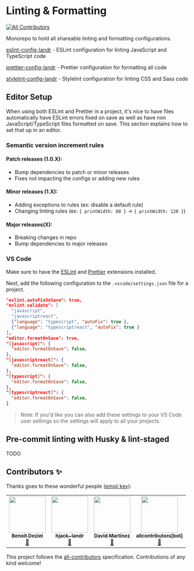 # Linting & Formatting

<!-- ALL-CONTRIBUTORS-BADGE:START - Do not remove or modify this section -->
[![All Contributors](https://img.shields.io/badge/all_contributors-4-orange.svg?style=flat-square)](#contributors-)
<!-- ALL-CONTRIBUTORS-BADGE:END -->

Monorepo to hold all shareable linting and formatting configurations.

[eslint-config-landr](./eslint-config-landr) - ESLint configuration for linting JavaScript and TypeScript code

[prettier-config-landr](./prettier-config-landr) - Prettier configuration for formatting all code

[stylelint-config-landr](./stylelint-config-landr) - Stylelint configuration for linting CSS and Sass code

## Editor Setup

When using both ESLint and Prettier in a project, it's nice to have files automatically have ESLint errors fixed on save as well as have non JavaScript/TypeScript files formatted on save. This section explains how to set that up in an editor.

### Semantic version increment rules

#### Patch releases (1.0.X):

- Bump dependencies to patch or minor releases
- Fixes not impacting the configs or adding new rules

#### Minor releases (1.X):

- Adding exceptions to rules (ex: disable a default rule)
- Changing linting rules (ex: `{ printWidth: 80 }` -> `{ printWidth: 120 }`)

#### Major releases(X):

- Breaking changes in repo
- Bump dependencies to major releases

### VS Code

Make sure to have the [ESLint](https://marketplace.visualstudio.com/items?itemName=dbaeumer.vscode-eslint) and [Prettier](https://marketplace.visualstudio.com/items?itemName=esbenp.prettier-vscode) extensions installed.

Next, add the following configuration to the `.vscode/settings.json` file for a project.

```json
"eslint.autoFixOnSave": true,
"eslint.validate": [
  "javascript",
  "javascriptreact",
  {"language": "typescript", "autoFix": true },
  {"language": "typescriptreact", "autoFix": true }
],
"editor.formatOnSave": true,
"[javascript]": {
  "editor.formatOnSave": false,
},
"[javascriptreact]": {
  "editor.formatOnSave": false,
},
"[typescript]": {
  "editor.formatOnSave": false,
},
"[typescriptreact]": {
  "editor.formatOnSave": false,
}
```

> Note: If you'd like you can also add these settings to your VS Code user settings so the settings will apply to all your projects.

## Pre-commit linting with Husky & lint-staged

TODO

## Contributors ✨

Thanks goes to these wonderful people ([emoji key](https://allcontributors.org/docs/en/emoji-key)):

<!-- ALL-CONTRIBUTORS-LIST:START - Do not remove or modify this section -->
<!-- prettier-ignore-start -->
<!-- markdownlint-disable -->
<table>
  <tr>
    <td align="center"><a href="http://benoitdeziel.com"><img src="https://avatars1.githubusercontent.com/u/537043?v=4?s=100" width="100px;" alt=""/><br /><sub><b>Benoit Deziel</b></sub></a><br /><a href="#maintenance-benoitdeziel" title="Maintenance">🚧</a></td>
    <td align="center"><a href="https://github.com/hjack-landr"><img src="https://avatars2.githubusercontent.com/u/57115379?v=4?s=100" width="100px;" alt=""/><br /><sub><b>hjack-landr</b></sub></a><br /><a href="#maintenance-hjack-landr" title="Maintenance">🚧</a></td>
    <td align="center"><a href="https://github.com/davidmartinezmarin"><img src="https://avatars3.githubusercontent.com/u/954888?v=4?s=100" width="100px;" alt=""/><br /><sub><b>David Martinez</b></sub></a><br /><a href="#maintenance-davidmartinezmarin" title="Maintenance">🚧</a></td>
    <td align="center"><a href="https://github.com/apps/allcontributors"><img src="https://avatars0.githubusercontent.com/in/23186?v=4?s=100" width="100px;" alt=""/><br /><sub><b>allcontributors[bot]</b></sub></a><br /><a href="https://github.com/LandrAudio/linting-and-formatting/commits?author=allcontributors[bot]" title="Documentation">📖</a></td>
  </tr>
</table>

<!-- markdownlint-restore -->
<!-- prettier-ignore-end -->

<!-- ALL-CONTRIBUTORS-LIST:END -->

This project follows the [all-contributors](https://github.com/all-contributors/all-contributors) specification. Contributions of any kind welcome!
